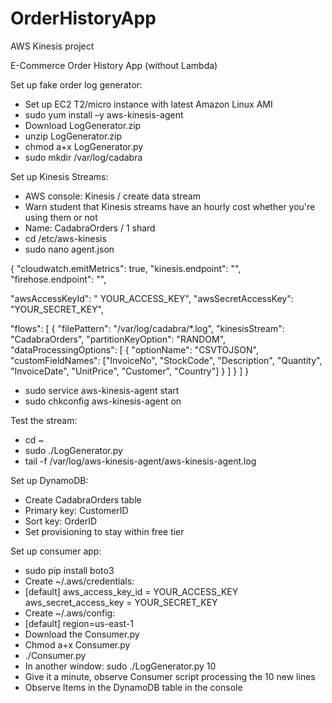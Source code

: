 # OrderHistoryApp
AWS Kinesis project

E-Commerce Order History App (without Lambda)

Set up fake order log generator:
-	Set up EC2 T2/micro instance with latest Amazon Linux AMI
-	sudo yum install –y aws-kinesis-agent
-	Download LogGenerator.zip
-	unzip LogGenerator.zip
-	chmod a+x LogGenerator.py
-	sudo mkdir /var/log/cadabra

Set up Kinesis Streams:
-	AWS console: Kinesis / create data stream
-	Warn student that Kinesis streams have an hourly cost whether you're using them or not
-	Name: CadabraOrders / 1 shard
-	cd /etc/aws-kinesis
-	sudo nano agent.json


{
  "cloudwatch.emitMetrics": true,
  "kinesis.endpoint": "",
  "firehose.endpoint": "",

  "awsAccessKeyId": " YOUR_ACCESS_KEY",
  "awsSecretAccessKey": "YOUR_SECRET_KEY",

  "flows": [
    {
      "filePattern": "/var/log/cadabra/*.log",
      "kinesisStream": "CadabraOrders",
      "partitionKeyOption": "RANDOM",
      "dataProcessingOptions": [
         {
            "optionName": "CSVTOJSON",
            "customFieldNames": ["InvoiceNo", "StockCode", "Description", "Quantity", "InvoiceDate", "UnitPrice", "Customer", "Country"]
         }
      ]
    }
  ]
}



-	sudo service aws-kinesis-agent start
-	sudo chkconfig aws-kinesis-agent on

Test the stream:
-	cd ~
-	sudo ./LogGenerator.py
-	tail -f /var/log/aws-kinesis-agent/aws-kinesis-agent.log

Set up DynamoDB:
-	Create CadabraOrders table
-	Primary key: CustomerID
-	Sort key: OrderID
-	Set provisioning to stay within free tier

Set up consumer app:
-	sudo pip install boto3
-	Create ~/.aws/credentials:
-	[default]
aws_access_key_id = YOUR_ACCESS_KEY
aws_secret_access_key = YOUR_SECRET_KEY
-	Create ~/.aws/config:
-	[default]
region=us-east-1
-	Download the Consumer.py
-	Chmod a+x Consumer.py
-	./Consumer.py
-	In another window: sudo ./LogGenerator.py 10
-	Give it a minute, observe Consumer script processing the 10 new lines
-	Observe Items in the DynamoDB table in the console
